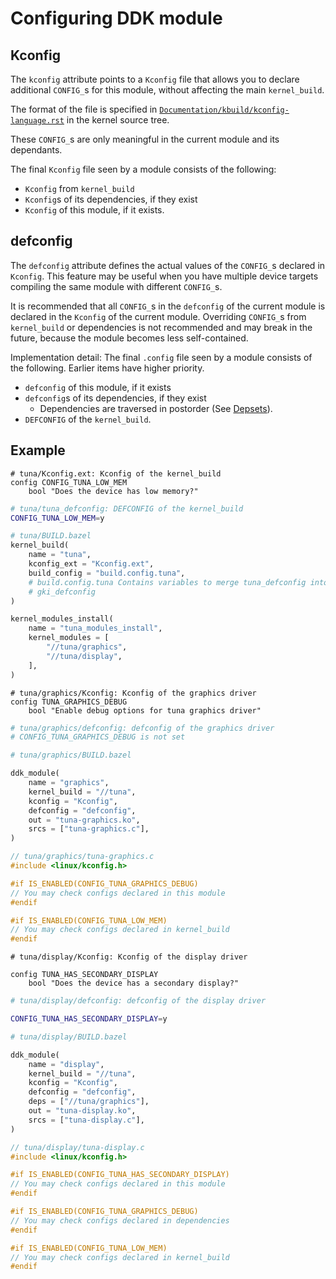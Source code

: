 # Configuring DDK module

## Kconfig

The `kconfig` attribute points to a `Kconfig` file that allows you to declare
additional `CONFIG_`s for this module, without affecting the main
`kernel_build`.

The format of the file is specified in
[`Documentation/kbuild/kconfig-language.rst`](https://www.kernel.org/doc/html/latest/kbuild/kconfig.html)
in the kernel source tree.

These `CONFIG_`s are only meaningful in the current module and its dependants.

The final `Kconfig` file seen by a module consists of the following:
- `Kconfig` from `kernel_build`
- `Kconfig`s of its dependencies, if they exist
- `Kconfig` of this module, if it exists.

## defconfig

The `defconfig` attribute defines the actual values of the `CONFIG_`s declared
in `Kconfig`. This feature may be useful when you have multiple device targets
compiling the same module with different `CONFIG_`s.

It is recommended that all `CONFIG_`s in the `defconfig` of the current
module is declared in the `Kconfig` of the current module. Overriding `CONFIG_`s
from `kernel_build` or dependencies is not recommended and may break in the
future, because the module becomes less self-contained.

Implementation detail: The final `.config` file seen by a module consists of the
following. Earlier items have higher priority.
- `defconfig` of this module, if it exists
- `defconfig`s of its dependencies, if they exist
    - Dependencies are traversed in postorder (See
        [Depsets](https://bazel.build/extending/depsets)).
- `DEFCONFIG` of the `kernel_build`.

## Example

```text
# tuna/Kconfig.ext: Kconfig of the kernel_build
config CONFIG_TUNA_LOW_MEM
	bool "Does the device has low memory?"
```

```sh
# tuna/tuna_defconfig: DEFCONFIG of the kernel_build
CONFIG_TUNA_LOW_MEM=y
```

```python
# tuna/BUILD.bazel
kernel_build(
    name = "tuna",
    kconfig_ext = "Kconfig.ext",
    build_config = "build.config.tuna",
    # build.config.tuna Contains variables to merge tuna_defconfig into
    # gki_defconfig
)

kernel_modules_install(
    name = "tuna_modules_install",
    kernel_modules = [
        "//tuna/graphics",
        "//tuna/display",
    ],
)
```

```
# tuna/graphics/Kconfig: Kconfig of the graphics driver
config TUNA_GRAPHICS_DEBUG
	bool "Enable debug options for tuna graphics driver"
```

```sh
# tuna/graphics/defconfig: defconfig of the graphics driver
# CONFIG_TUNA_GRAPHICS_DEBUG is not set
```

```python
# tuna/graphics/BUILD.bazel

ddk_module(
    name = "graphics",
    kernel_build = "//tuna",
    kconfig = "Kconfig",
    defconfig = "defconfig",
    out = "tuna-graphics.ko",
    srcs = ["tuna-graphics.c"],
)
```

```c
// tuna/graphics/tuna-graphics.c
#include <linux/kconfig.h>

#if IS_ENABLED(CONFIG_TUNA_GRAPHICS_DEBUG)
// You may check configs declared in this module
#endif

#if IS_ENABLED(CONFIG_TUNA_LOW_MEM)
// You may check configs declared in kernel_build
#endif
```

```text
# tuna/display/Kconfig: Kconfig of the display driver

config TUNA_HAS_SECONDARY_DISPLAY
	bool "Does the device has a secondary display?"
```

```sh
# tuna/display/defconfig: defconfig of the display driver

CONFIG_TUNA_HAS_SECONDARY_DISPLAY=y
```

```python
# tuna/display/BUILD.bazel

ddk_module(
    name = "display",
    kernel_build = "//tuna",
    kconfig = "Kconfig",
    defconfig = "defconfig",
    deps = ["//tuna/graphics"],
    out = "tuna-display.ko",
    srcs = ["tuna-display.c"],
)
```

```c
// tuna/display/tuna-display.c
#include <linux/kconfig.h>

#if IS_ENABLED(CONFIG_TUNA_HAS_SECONDARY_DISPLAY)
// You may check configs declared in this module
#endif

#if IS_ENABLED(CONFIG_TUNA_GRAPHICS_DEBUG)
// You may check configs declared in dependencies
#endif

#if IS_ENABLED(CONFIG_TUNA_LOW_MEM)
// You may check configs declared in kernel_build
#endif
```
